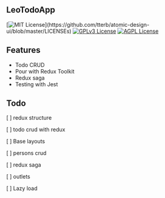 ## LeoTodoApp

[![MIT License](https://img.shields.io/apm/l/atomic-design-ui.svg?)](https://github.com/tterb/atomic-design-ui/blob/master/LICENSEs)
[![GPLv3 License](https://img.shields.io/badge/License-GPL%20v3-yellow.svg)](https://opensource.org/licenses/)
[![AGPL License](https://img.shields.io/badge/license-AGPL-blue.svg)](http://www.gnu.org/licenses/agpl-3.0)

## Features

- Todo CRUD
- Pour with Redux Toolkit
- Redux saga
- Testing with Jest

## Todo

[ ] redux structure

[ ] todo crud with redux

[ ] Base layouts

[ ] persons crud

[ ] redux saga

[ ] outlets

[ ] Lazy load
